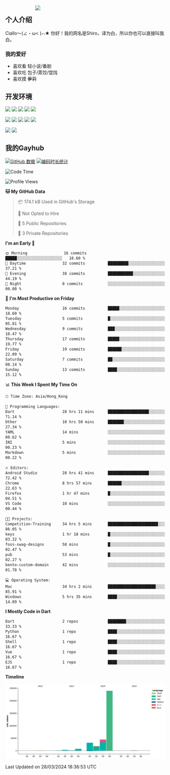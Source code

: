 <img align='right' src='https://img2.moeblog.vip/images/eCva.png' width='410px'>

## 个人介绍
Ciallo～(∠・ω< )⌒★ 你好！我的网名是Shiro，译为白，所以你也可以直接叫我白。

### 我的爱好

* 喜欢看 轻小说/番剧
* 喜欢吃 包子/蒸饺/馄饨
* 喜欢摸 ~~萝莉~~

## 开发环境
[![](https://img.shields.io/badge/Windows-11-blue?style=flat-square&logo=windows&logoColor=white)](https://www.microsoft.com/windows/get-windows-11)
[![](https://img.shields.io/badge/Macos-Sonoma-black?style=flat-square&logo=apple&logoColor=white)](https://www.apple.com/hk/en/macos/sonoma/)
[![](https://img.shields.io/badge/Debian-12-d0024d?style=flat-square&logo=debian&logoColor=white)](https://www.debian.org/)
[![](https://img.shields.io/badge/AlmaLinux-9-0f4266?style=flat-square&logo=almalinux&logoColor=white)](https://almalinux.org/)
[![](https://img.shields.io/badge/Windows%20Server-2012-blue?style=flat-square&logo=windows&logoColor=white)](https://www.microsoft.com/windows-server)

[![](https://img.shields.io/badge/Vivobook-PRO_16-f45a00?style=flat-square&logo=RepublicofGamers&logoColor=white)](https://www.asus.com.cn/laptops/for-creators/vivobook/vivobook-pro-16-oled-k6602/)
[![](https://img.shields.io/badge/Mac_Studio-M1_Max-black?style=flat-square&logo=apple&logoColor=white)](https://www.apple.com/hk/en/mac-studio/)
[![](https://img.shields.io/badge/Mi-MIX4-f45a00?style=flat-square&logo=xiaomi&logoColor=white)](https://www.mi.com/)
[![](https://img.shields.io/badge/SONY-WF1000XM4-f3c74a?style=flat-square)](https://www.sony.com.hk/zh/headphones/products/wf-1000xm4)
[![](https://img.shields.io/badge/Yubikey-5_NFC-9bc930?style=flat-square&logo=yubico&logoColor=9bc930)](https://www.yubico.com/hk/product/yubikey-5-nfc/)

[![](https://img.shields.io/badge/IDE-Visual_Studio_Code-blue?style=flat-square&logo=visual-studio-code&logoColor=white)](https://code.visualstudio.com/)
[![](https://img.shields.io/badge/IDE-JetBrains-black?style=flat-square&logo=jetbrains&logoColor=white)](https://code.visualstudio.com/)
## 我的Gayhub
[![GitHub 数据](https://github-readme-stats.vercel.app/api?username=verymoe)]()
[![编码时长统计](https://github-readme-stats.vercel.app/api/wakatime?username=shiro)]()

<!--START_SECTION:waka-->
![Code Time](http://img.shields.io/badge/Code%20Time-374%20hrs%2015%20mins-blue)

![Profile Views](http://img.shields.io/badge/Profile%20Views-1-blue)

**🐱 My GitHub Data** 

> 📦 174.1 kB Used in GitHub's Storage 
 > 
> 🚫 Not Opted to Hire
 > 
> 📜 5 Public Repositories 
 > 
> 🔑 3 Private Repositories 
 > 
**I'm an Early 🐤** 

```text
🌞 Morning                16 commits          █████░░░░░░░░░░░░░░░░░░░░   18.60 % 
🌆 Daytime                32 commits          █████████░░░░░░░░░░░░░░░░   37.21 % 
🌃 Evening                38 commits          ███████████░░░░░░░░░░░░░░   44.19 % 
🌙 Night                  0 commits           ░░░░░░░░░░░░░░░░░░░░░░░░░   00.00 % 
```
📅 **I'm Most Productive on Friday** 

```text
Monday                   16 commits          █████░░░░░░░░░░░░░░░░░░░░   18.60 % 
Tuesday                  5 commits           █░░░░░░░░░░░░░░░░░░░░░░░░   05.81 % 
Wednesday                9 commits           ███░░░░░░░░░░░░░░░░░░░░░░   10.47 % 
Thursday                 17 commits          █████░░░░░░░░░░░░░░░░░░░░   19.77 % 
Friday                   19 commits          ██████░░░░░░░░░░░░░░░░░░░   22.09 % 
Saturday                 7 commits           ██░░░░░░░░░░░░░░░░░░░░░░░   08.14 % 
Sunday                   13 commits          ████░░░░░░░░░░░░░░░░░░░░░   15.12 % 
```


📊 **This Week I Spent My Time On** 

```text
🕑︎ Time Zone: Asia/Hong_Kong

💬 Programming Languages: 
Dart                     28 hrs 11 mins      ██████████████████░░░░░░░   71.14 % 
Other                    10 hrs 50 mins      ███████░░░░░░░░░░░░░░░░░░   27.34 % 
YAML                     14 mins             ░░░░░░░░░░░░░░░░░░░░░░░░░   00.62 % 
INI                      5 mins              ░░░░░░░░░░░░░░░░░░░░░░░░░   00.23 % 
Markdown                 5 mins              ░░░░░░░░░░░░░░░░░░░░░░░░░   00.22 % 

🔥 Editors: 
Android Studio           28 hrs 41 mins      ██████████████████░░░░░░░   72.42 % 
Chrome                   8 hrs 57 mins       ██████░░░░░░░░░░░░░░░░░░░   22.63 % 
Firefox                  1 hr 47 mins        █░░░░░░░░░░░░░░░░░░░░░░░░   04.51 % 
VS Code                  10 mins             ░░░░░░░░░░░░░░░░░░░░░░░░░   00.44 % 

🐱‍💻 Projects: 
Competition-Training     34 hrs 5 mins       ██████████████████████░░░   86.05 % 
keys                     1 hr 18 mins        █░░░░░░░░░░░░░░░░░░░░░░░░   03.32 % 
foss-swag-designs        58 mins             █░░░░░░░░░░░░░░░░░░░░░░░░   02.47 % 
pub                      53 mins             █░░░░░░░░░░░░░░░░░░░░░░░░   02.27 % 
bento-custom-domain      42 mins             ░░░░░░░░░░░░░░░░░░░░░░░░░   01.78 % 

💻 Operating System: 
Mac                      34 hrs 2 mins       █████████████████████░░░░   85.91 % 
Windows                  5 hrs 35 mins       ████░░░░░░░░░░░░░░░░░░░░░   14.09 % 
```

**I Mostly Code in Dart** 

```text
Dart                     2 repos             ████████░░░░░░░░░░░░░░░░░   33.33 % 
Python                   1 repo              ████░░░░░░░░░░░░░░░░░░░░░   16.67 % 
Shell                    1 repo              ████░░░░░░░░░░░░░░░░░░░░░   16.67 % 
Vue                      1 repo              ████░░░░░░░░░░░░░░░░░░░░░   16.67 % 
EJS                      1 repo              ████░░░░░░░░░░░░░░░░░░░░░   16.67 % 
```



**Timeline**

![Lines of Code chart](https://raw.githubusercontent.com/verymoe/verymoe/main/assets/bar_graph.png)


 Last Updated on 28/03/2024 18:36:53 UTC
<!--END_SECTION:waka-->
